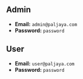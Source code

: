 ## Admin

- **Email:** `admin@paljaya.com`
- **Password:** `password`

## User

- **Email:** `user@paljaya.com`
- **Password:** `password`
